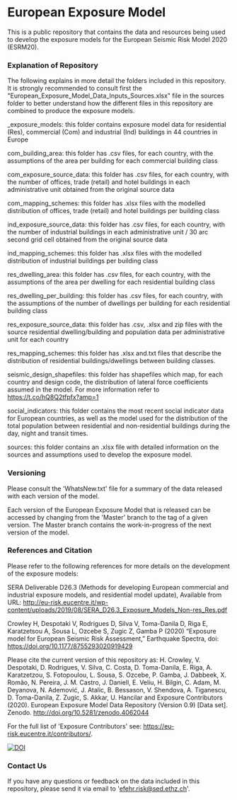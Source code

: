 # European Exposure Model

This is a public repository that contains the data and resources being used to develop the exposure models for the European Seismic Risk Model 2020 (ESRM20). 

### Explanation of Repository

The following explains in more detail the folders included in this repository. It is strongly recommended to consult first the "European_Exposure_Model_Data_Inputs_Sources.xlsx" file in the sources folder to better understand how the different files in this repository are combined to produce the exposure models.  

_exposure_models: this folder contains exposure model data for residential (Res), commercial (Com) and industrial (Ind) buildings in 44 countries in Europe

com_building_area: this folder has .csv files, for each country, with the assumptions of the area per building for each commercial building class 

com_exposure_source_data: this folder has .csv files, for each country, with the number of offices, trade (retail) and hotel buildings in each administrative unit obtained from the original source data

com_mapping_schemes: this folder has .xlsx files with the modelled distribution of offices, trade (retail) and hotel buildings per building class

ind_exposure_source_data: this folder has .csv files, for each country, with the number of industrial buildings in each administrative unit / 30 arc second grid cell obtained from the original source data

ind_mapping_schemes: this folder has .xlsx files with the modelled distribution of industrial buildings per building class

res_dwelling_area: this folder has .csv files, for each country, with the assumptions of the area per dwelling for each residential building class 

res_dwelling_per_building: this folder has .csv files, for each country, with the assumptions of the number of dwellings per building for each residential building class 

res_exposure_source_data: this folder has .csv, .xlsx and zip files with the source residential dwelling/building and population data per administrative unit for each country

res_mapping_schemes: this folder has .xlsx and.txt files that describe the distribution of residential buildings/dwellings between building classes.

seismic_design_shapefiles: this folder has shapefiles which map, for each country and design code, the distribution of lateral force coefficients assumed in the model. For more information refer to https://t.co/hQ8Q2tfpfx?amp=1

social_indicators: this folder contains the most recent social indicator data for European countries, as well as the model used for the distribution of the total population between residential and non-residential buildings during the day, night and transit times.

sources: this folder contains an .xlsx file with detailed information on the sources and assumptions used to develop the exposure model.


### Versioning

Please consult the 'WhatsNew.txt' file for a summary of the data released with each version of the model. 

Each version of the European Exposure Model that is released can be accessed by changing from the 'Master' branch to the tag of a given version. 
The Master branch contains the work-in-progress of the next version of the model. 

### References and Citation

Please refer to the following references for more details on the development of the exposure models:

SERA Deliverable D26.3 (Methods for developing European commercial and industrial exposure models, and residential model update), 
Available from URL: http://eu-risk.eucentre.it/wp-content/uploads/2019/08/SERA_D26.3_Exposure_Models_Non-res_Res.pdf

Crowley H, Despotaki V, Rodrigues D, Silva V, Toma-Danila D, Riga E, Karatzetsou A, Sousa L, Ozcebe S, Zugic Z, Gamba P (2020) 
“Exposure model for European Seismic Risk Assessment,” Earthquake Spectra, doi: https://doi.org/10.1177/8755293020919429

Please cite the current version of this repository as: H. Crowley, V. Despotaki, D. Rodrigues, V. Silva, C. Costa, D. Toma-Danila, E. Riga, A. Karatzetzou, S. Fotopoulou, L. Sousa, S. Ozcebe, P. Gamba, J. Dabbeek, X. Romão, N. Pereira, J. M. Castro, J. Daniell, E. Veliu, H. Bilgin, C. Adam, M. Deyanova, N. Ademović, J. Atalic, B. Bessason, V. Shendova, A. Tiganescu, D. Toma-Danila, Z. Zugic, S. Akkar, U. Hancilar and Exposure Contributors (2020). European Exposure Model Data Repository (Version 0.9) [Data set]. Zenodo. http://doi.org/10.5281/zenodo.4062044

For the full list of 'Exposure Contributors' see: https://eu-risk.eucentre.it/contributors/. 

[![DOI](https://zenodo.org/badge/DOI/10.5281/zenodo.4062044.svg)](https://doi.org/10.5281/zenodo.4062044)

### Contact Us

If you have any questions or feedback on the data included in this repository, please send it via email to 'efehr.risk@sed.ethz.ch'.
